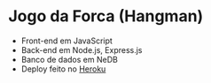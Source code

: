 # Jogo da Forca (Hangman)
* Front-end em JavaScript
* Back-end em Node.js, Express.js
* Banco de dados em NeDB
* Deploy feito no [Heroku](https://jogo-da-forca-keeperz.herokuapp.com/)